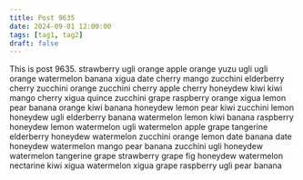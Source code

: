 ```yaml
---
title: Post 9635
date: 2024-09-01 12:00:00
tags: [tag1, tag2]
draft: false
---
```

This is post 9635.
strawberry
ugli
orange
apple
orange
yuzu
ugli
ugli
orange
watermelon
banana
xigua
date
cherry
mango
zucchini
elderberry
cherry
zucchini
orange
zucchini
cherry
apple
cherry
honeydew
kiwi
kiwi
mango
cherry
xigua
quince
zucchini
grape
raspberry
orange
xigua
lemon
pear
banana
orange
kiwi
banana
honeydew
lemon
pear
kiwi
zucchini
lemon
honeydew
ugli
elderberry
banana
watermelon
lemon
kiwi
banana
raspberry
honeydew
lemon
watermelon
ugli
watermelon
apple
grape
tangerine
elderberry
honeydew
watermelon
zucchini
orange
lemon
date
banana
date
honeydew
watermelon
mango
pear
banana
zucchini
ugli
honeydew
watermelon
tangerine
grape
strawberry
grape
fig
honeydew
watermelon
nectarine
kiwi
xigua
watermelon
xigua
grape
raspberry
ugli
pear
banana
